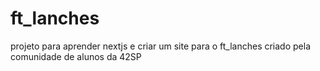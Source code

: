# ft_lanches
projeto para aprender nextjs e criar um site para o ft_lanches criado pela comunidade de alunos da 42SP
